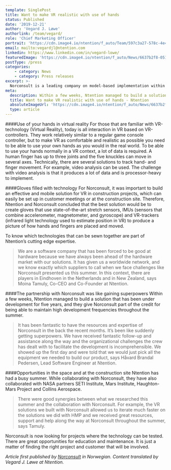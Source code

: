 ```yaml
---
template: SinglePost
title: Want to make VR realistic with use of hands
status: Published
date: '2019-12-21'
author: 'Vegard J. Løwe'
authorlink: /team/vegard/
role: 'Chief Marketing Officer'
portrait: 'https://cdn.image4.io/ntention/f_auto/Team/597c3a27-578c-4e4b-aa78-035422728ca9.Jpeg'
email: mailto:vegardjl@ntention.com
linkedin: https://www.linkedin.com/in/vegard-lowe/
featuredImage: 'https://cdn.image4.io/ntention/f_auto/News/6637b2f8-0519-4be2-8f1f-3dd519cfe64f.Jpeg'
postType: /press
categories:
    - category: News
    - category: Press releases
excerpt: >-
  Norconsult is a leading company on model-based implementation within the building and construction industry. This matches well with the Norwegian start-up Ntention’s vision to do make human-machine interaction natural and intuitive.
meta:
  description: Within a few weeks, Ntention managed to build a solution that has been under development for five years, and they give Norconsult part of the credit for being able to maintain high development frequencies throughout the summer.
  title: Want to make VR realistic with use of hands - Ntention
  absoluteImageUrl: 'https://cdn.image4.io/ntention/f_auto/News/6637b2f8-0519-4be2-8f1f-3dd519cfe64f.Jpeg'
  type: article
---
```

####Use of your hands in virtual reality
For those that are familiar with VR-technology (Virtual Reality), today is all interaction in VR based on VR-controllers. They work relatively similar to a regular game console controller, but to make VR as comfortable and realistic as possible you need to be able to use your own hands as you would in the real world. To be able to use your hands normally in a VR context, a lot of data is required. A human finger has up to three joints and the five knuckles can move in several axes. Technically, there are several solutions to track hand- and finger movement. For example, video analysis can be used. The challenge with video analysis is that it produces a lot of data and is processor-heavy to implement.

####Gloves filled with technology
For Norconsult, it was important to build an effective and mobile solution for VR in construction projects, which can easily be set up in customer meetings or at the construction site. Therefore, Ntention and Norconsult concluded that the best solution would be to create gloves that use state-of-the-art stretch sensors, IMUs (sensors that combine accelerometer, magnetometer, and gyroscope) and VR-trackers (infrared light technology used to estimate position in VR) to produce a picture of how hands and fingers are placed and moved.

To know which technologies that can be sewn together are part of Ntention’s cutting edge expertise.

> We are a software company that has been forced to be good at hardware because we have always been ahead of the hardware market with our solutions. It has given us a worldwide network, and we know exactly which suppliers to call when we face challenges like Norconsult presented us this summer. In this context, there are players in Eindhoven in the Netherlands and in New Zealand, says Moina Tamuly, Co-CEO and Co-Founder at Ntention.

####The partnership with Norconsult was like gaining superpowers
Within a few weeks, Ntention managed to build a solution that has been under development for five years, and they give Norconsult part of the credit for being able to maintain high development frequencies throughout the summer.

> It has been fantastic to have the resources and expertise of Norconsult in the back the recent months. It’s been like suddenly getting superpowers. We have received fantastic follow-up and assistance along the way and the organizational challenges the crew has dealt with to facilitate the development is incomprehensible. We showed up the first day and were told that we would just pick all the equipment we needed to build our product, says Håvard Brandal Pedersen, Lead Software Engineer at Ntention.

####Opportunities in the space and at the construction site
Ntention has had a busy summer. While collaborating with Norconsult, they have also collaborated with NASA partners SETI Institute, Mars Institute, Haughton-Mars Project and Collins Aerospace.

> There were good synergies between what we researched this summer and the collaboration with Norconsult. For example, the VR solutions we built with Norconsult allowed us to iterate much faster on the solutions we did with HMP and we received great resources, support and help along the way at Norconsult throughout the summer, says Tamuly.

Norconsult is now looking for projects where the technology can be tested. There are great opportunities for education and maintenance. It is just a matter of finding the right project and customer that will be involved.  

*Article first published by [Norconsult](https://www.norconsult.no/aktuelt/nyheter/vil-gjore-vr-realistisk-ved-bruk-av-egne-hender/?fbclid=IwAR35ShxpJYIst80B-q-C4ZGVbxbshXHTMqpaAtKyWdtLQP8gk2vR3exmqJU) in Norwegian. Content translated by Vegard J. Løwe at Ntention.*
